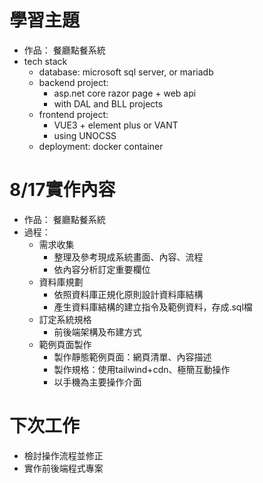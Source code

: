 # 學習主題
- 作品： 餐廳點餐系統
- tech stack
  - database: microsoft sql server, or mariadb
  - backend project: 
    - asp.net core razor page + web api
    - with DAL and BLL projects
  - frontend project:
    - VUE3 + element plus or VANT
    - using UNOCSS
  - deployment: docker container

# 8/17實作內容
- 作品： 餐廳點餐系統
- 過程：
  - 需求收集
    - 整理及參考現成系統畫面、內容、流程
    - 依內容分析訂定重要欄位
  - 資料庫規劃
    - 依照資料庫正規化原則設計資料庫結構
    - 產生資料庫結構的建立指令及範例資料，存成.sql檔
  - 訂定系統規格
    - 前後端架構及布建方式
  - 範例頁面製作
    - 製作靜態範例頁面：網頁清單、內容描述
    - 製作規格：使用tailwind+cdn、極簡互動操作
    - 以手機為主要操作介面

# 下次工作
- 檢討操作流程並修正
- 實作前後端程式專案